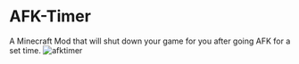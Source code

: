 # AFK-Timer
A Minecraft Mod that will shut down your game for you after going AFK for a set time.
![afktimer](https://user-images.githubusercontent.com/79672176/126012939-4035cf7b-bdd9-4141-9ec6-bd66a2cf2022.png)
